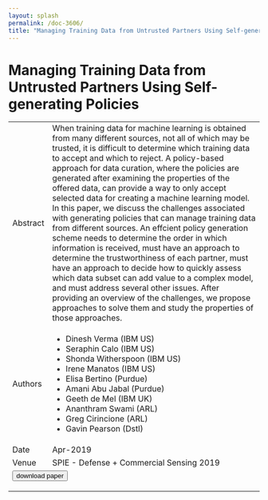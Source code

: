 ```yaml
---
layout: splash
permalink: /doc-3606/
title: "Managing Training Data from Untrusted Partners Using Self-generating Policies"
---
```


# Managing Training Data from Untrusted Partners Using Self-generating Policies

<table>
    <tbody>
    <tr>
        <td>Abstract</td>
        <td>When training data for machine learning is obtained from many different sources, not all of which may be trusted, it is difficult to determine which training data to accept and which to reject. A policy-based approach for data curation, where the policies are generated after examining the properties of the offered data, can provide a way to only accept selected data for creating a machine learning model. In this paper, we discuss the challenges associated with generating policies that can manage training data from different sources. An effcient policy generation scheme needs to determine the order in which information is received, must have an approach to determine the trustworthiness of each partner, must have an approach to decide how to quickly assess which data subset can add value to a complex model, and must address several other issues. After providing an overview of the challenges, we propose approaches to solve them and study the properties of those approaches.</td>
    </tr>
    <tr>
        <td>Authors</td>
        <td>
            <ul>
                <li>Dinesh Verma (IBM US)</li>
                <li>Seraphin Calo (IBM US)</li>
                <li>Shonda Witherspoon (IBM US)</li>
                <li>Irene Manatos (IBM US)</li>
                <li>Elisa Bertino (Purdue)</li>
                <li>Amani Abu Jabal (Purdue)</li>
                <li>Geeth de Mel (IBM UK)</li>
                <li>Ananthram Swami (ARL)</li>
                <li>Greg Cirincione (ARL)</li>
                <li>Gavin Pearson (Dstl)</li>
            </ul>
        </td>
    </tr>
    <tr>
        <td>Date</td>
        <td>Apr-2019</td>
    </tr>
    <tr>
        <td>Venue</td>
        <td>SPIE - Defense + Commercial Sensing 2019</td>
    </tr>
        <tr>
            <td colspan="2">
                <form method="get" action="https://ibm.box.com/v/doc-3606-paper">
                    <button type="submit">download paper</button>
                </form>
            </td>
        </tr>
    </tbody>
</table>
